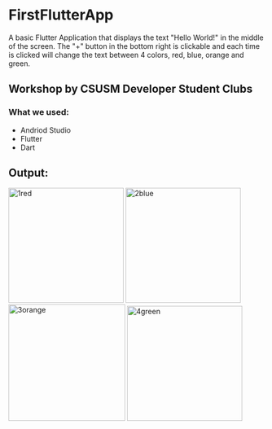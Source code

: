 # FirstFlutterApp
A basic Flutter Application that displays the text "Hello World!" in the middle of the screen.  The "+" button in the bottom right is clickable and each time is clicked will change the text between 4 colors, red, blue, orange and green.

## Workshop by CSUSM Developer Student Clubs
### What we used:
- Andriod Studio
- Flutter
- Dart

## Output:

<img width="226" alt="1red" src="https://user-images.githubusercontent.com/71845592/110002578-61253b00-7cca-11eb-8ce9-1ee3babe06e0.png">    <img width="226" alt="2blue" src="https://user-images.githubusercontent.com/71845592/110002796-a47fa980-7cca-11eb-97c2-f694d90d941f.png">    <img width="229" alt="3orange" src="https://user-images.githubusercontent.com/71845592/110003013-d42eb180-7cca-11eb-8e98-eca21d4bbcd5.png">    <img width="226" alt="4green" src="https://user-images.githubusercontent.com/71845592/110003134-f294ad00-7cca-11eb-93e2-b6288b185ef7.png">


